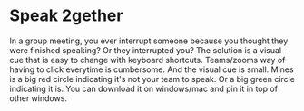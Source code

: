 # Speak 2gether

In a group meeting, you ever interrupt someone because you thought they were finished speaking? Or they interrupted you? The solution is a visual cue that is easy to change with keyboard shortcuts. Teams/zooms way of having to click everytime is cumbersome. And the visual cue is small. Mines is a big red circle indicating it's not your team to speak. Or a big green circle indicating it is. You can download it on windows/mac and pin it in top of other windows.
